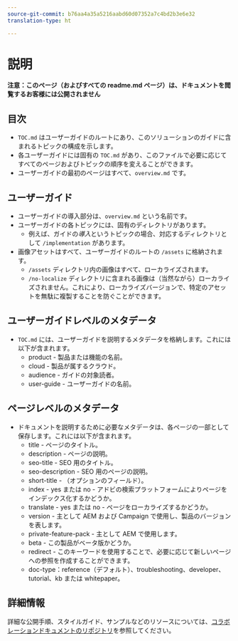 ```yaml
---
source-git-commit: b76aa4a35a5216aabd60d07352a7c4bd2b3e6e32
translation-type: ht

---
```

# 説明

**注意：このページ（およびすべての readme.md ページ）は、ドキュメントを閲覧するお客様には公開されません**

## 目次

+ `TOC.md` はユーザーガイドのルートにあり、このソリューションのガイドに含まれるトピックの構成を示します。
+ 各ユーザーガイドには固有の `TOC.md` があり、このファイルで必要に応じてすべてのページおよびトピックの順序を変えることができます。
+ ユーザーガイドの最初のページはすべて、`overview.md` です。

## ユーザーガイド

+ ユーザーガイドの導入部分は、`overview.md` という名前です。
+ ユーザーガイドの各トピックには、固有のディレクトリがあります。
   + 例えば、ガイドの&#x200B;*導入*&#x200B;というトピックの場合、対応するディレクトリとして `/implementation` があります。
+ 画像アセットはすべて、ユーザーガイドのルートの `/assets` に格納されます。
   + `/assets` ディレクトリ内の画像はすべて、ローカライズされます。
   + `/no-localize` ディレクトリに含まれる画像は（当然ながら）ローカライズされません。これにより、ローカライズバージョンで、特定のアセットを無駄に複製することを防ぐことができます。

## ユーザーガイドレベルのメタデータ

+ `TOC.md` には、ユーザーガイドを説明するメタデータを格納します。これには以下が含まれます。
   + product - 製品または機能の名前。
   + cloud - 製品が属するクラウド。
   + audience - ガイドの対象読者。
   + user-guide - ユーザーガイドの名前。

## ページレベルのメタデータ

+ ドキュメントを説明するために必要なメタデータは、各ページの一部として保存します。これには以下が含まれます。
   + title - ページのタイトル。
   + description - ページの説明。
   + seo-title - SEO 用のタイトル。
   + seo-description - SEO 用のページの説明。
   + short-title - （オプションのフィールド）。
   + index - yes または no - アドビの検索プラットフォームによりページをインデックス化するかどうか。
   + translate - yes または no - ページをローカライズするかどうか。
   + version - 主として AEM および Campaign で使用し、製品のバージョンを表します。
   + private-feature-pack - 主として AEM で使用します。
   + beta - この製品がベータ版かどうか。
   + redirect - このキーワードを使用することで、必要に応じて新しいページへの参照を作成することができます。
   + doc-type：reference（デフォルト）、troubleshooting、developer、tutorial、kb または whitepaper。

## 詳細情報

詳細な公開手順、スタイルガイド、サンプルなどのリソースについては、[コラボレーションドキュメントのリポジトリ](https://git.corp.adobe.com/AdobeDocs/collaborative-doc-instructions)を参照してください。
